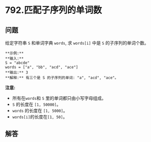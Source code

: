 # 792.匹配子序列的单词数

## 问题

给定字符串 `S` 和单词字典 `words`, 求 `words[i]` 中是 `S` 的子序列的单词个数。

```
**示例:**
**输入:**
S = "abcde"
words = ["a", "bb", "acd", "ace"]
**输出:** 3
**解释:** 有三个是 S 的子序列的单词: "a", "acd", "ace"。

```

**注意:**

* 所有在`words`和 `S` 里的单词都只由小写字母组成。
* `S` 的长度在 `[1, 50000]`。
* `words` 的长度在 `[1, 5000]`。
* `words[i]`的长度在`[1, 50]`。



## 解答

